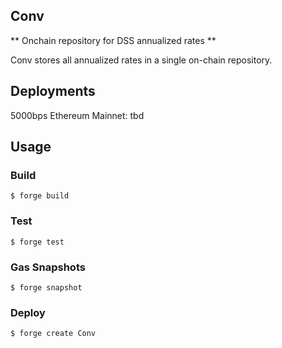 ## Conv

** Onchain repository for DSS annualized rates **

Conv stores all annualized rates in a single on-chain repository.

## Deployments

5000bps Ethereum Mainnet: tbd

## Usage

### Build

```shell
$ forge build
```

### Test

```shell
$ forge test
```

### Gas Snapshots

```shell
$ forge snapshot
```

### Deploy

```shell
$ forge create Conv